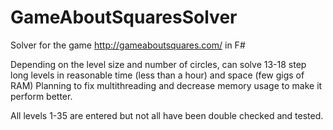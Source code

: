 GameAboutSquaresSolver
======================

Solver for the game http://gameaboutsquares.com/ in F#

Depending on the level size and number of circles, can solve 13-18 step long levels in reasonable time (less than a hour) and space (few gigs of RAM)
Planning to fix multithreading and decrease memory usage to make it perform better.

All levels 1-35 are entered but not all have been double checked and tested.
